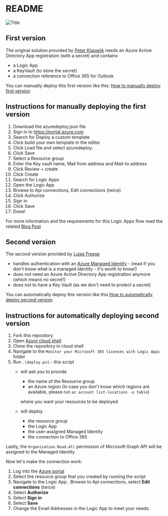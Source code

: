# README

![Title](https://www.inthecloud247.com/wp-content/uploads/2022/01/Azure-Logic-Apps-GitHub01.png)

## First version

The original solution provided by [Peter Klapwijk](https://twitter.com/inthecloud_247) needs an Azure Active Directory App registration (with a secret) and contains

* a Logic App
* a KeyVault (to store the secret)
* a connection reference to Office 365 for Outlook

You can manually deploy this first version like this: [How to manually deploy first version](README.md#instructions-for-manually-deploying-the-first-version)

## Instructions for manually deploying the first version

1. Download the azuredeploy.json file
2. Sign in to https://portal.azure.com
3. Search for Deploy a custom template
4. Click build your own template in the editor
5. Click Load file and select azuredeploy.
6. Click Save
7. Select a Resource group
8. Enter the Key vault name, Mail from address and Mail-to address
9. Click Review + create
10. Click Create
11. Search for Logic Apps
12. Open the Logic App
13. Browse to Api connections, Edit connections (twice)
14. Click Authorize
15. Sign in
16. Click Save
17. Done!

For more information and the requirements for this Logic Apps flow read the related [Blog Post](https://www.inthecloud247.com/monitor-your-microsoft-365-licenses-with-logic-apps/)

## Second version

The second version provided by [Luise Freese](https://twitter.com/LuiseFreese)

* handles authentication with an [Azure Managed Identity](https://docs.microsoft.com/azure/active-directory/managed-identities-azure-resources/overview) - (read if you don't know what is a managed identity - it's worth to know!)
* does not need an Azure Active Directory App registration anymore (which means no secret!)
* does not to have a Key Vault (as we don't need to protect a secret)

You can automatically deploy this version like this [How to automatically deploy second version](README.md#instructions-for-automatically-deploying-second-version)

## Instructions for automatically deploying second version

1. Fork this repository
2. Open [Azure cloud shell](https://shell.azure.com)
3. Clone the repository in cloud shell
4. Navigate to the `Monitor your Microsoft 365 licenses with Logic Apps` folder
5. Run `.\deploy.ps1` - this script
    * will ask you to provide
        * the name of the Resource group
        * an Azure region (In case you don't know which regions are available, please run `az account list-locations -o table`)

        where you want your resources to be deployed
    * will deploy
        * the resource group
        * the Logic App
        * the user-assigned Managed Identity
        * the connection to Office 365

Lastly, the `Organization.Read.All` permission of Microsoft Graph API will be assigned to the Managed Identity

Now let's make the connection work:

1. Log into the [Azure portal](https://portal.azure.com)
2. Select the resource group that you created by running the script
3. Navigate to the Logic App
. Browse to Api connections, select **Edit connections** (twice)
4. Select **Authorize**
5. Select **Sign in**
6. Select **Save**
7. Change the Email Addresses in the Logic App to meet your needs.

